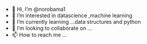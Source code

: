 - 👋 Hi, I’m @norobama1
- 👀 I’m interested in datascience ,machine learning
- 🌱 I’m currently learning ...data structures and python
- 💞️ I’m looking to collaborate on ...
- 📫 How to reach me ...

<!---
norobama1/norobama1 is a ✨ special ✨ repository because its `README.md` (this file) appears on your GitHub profile.
You can click the Preview link to take a look at your changes.
--->

